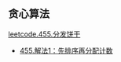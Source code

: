 
## 贪心算法

[leetcode.455.分发饼干](https://leetcode-cn.com/problems/assign-cookies)
  - [455.解法1：先排序再分配计数](https://leetcode-cn.com/submissions/detail/18620695/)
